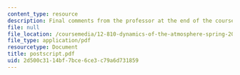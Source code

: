 ```yaml
---
content_type: resource
description: Final comments from the professor at the end of the course text.
file: null
file_location: /coursemedia/12-810-dynamics-of-the-atmosphere-spring-2008/2d500c3114bf7bce6ce3c79a6d731859_postscript.pdf
file_type: application/pdf
resourcetype: Document
title: postscript.pdf
uid: 2d500c31-14bf-7bce-6ce3-c79a6d731859
---
```

